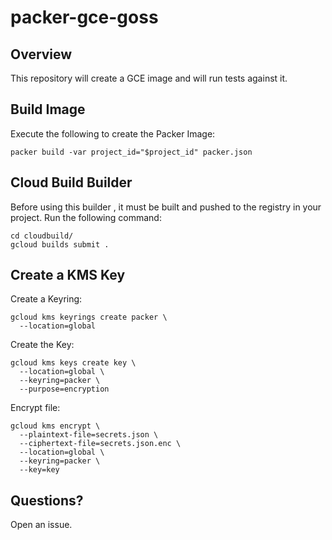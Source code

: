 # packer-gce-goss

## Overview

This repository will create a GCE image and will run tests against it.

## Build Image

Execute the following to create the Packer Image:

```
packer build -var project_id="$project_id" packer.json
```

## Cloud Build Builder

Before using this builder , it must be built and pushed to the registry in your 
project. Run the following command:

```
cd cloudbuild/
gcloud builds submit .
```

## Create a KMS Key

Create a Keyring:

```
gcloud kms keyrings create packer \
  --location=global
```

Create the Key:

```
gcloud kms keys create key \
  --location=global \
  --keyring=packer \
  --purpose=encryption
```

Encrypt file:

```
gcloud kms encrypt \
  --plaintext-file=secrets.json \
  --ciphertext-file=secrets.json.enc \
  --location=global \
  --keyring=packer \
  --key=key
```
## Questions?

Open an issue.
